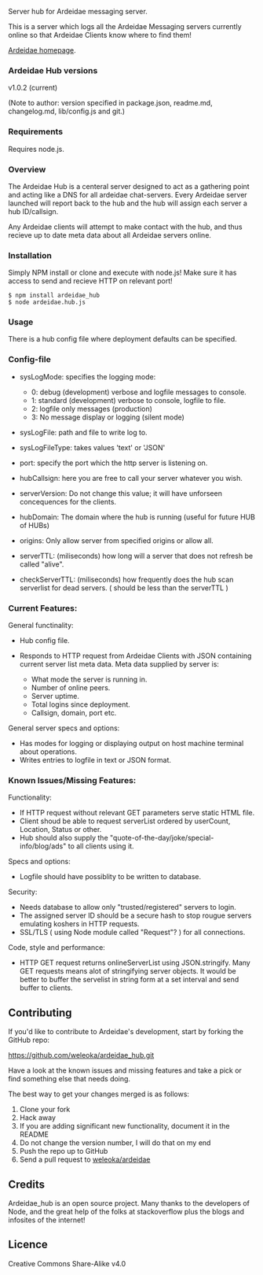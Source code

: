 
Server hub for Ardeidae messaging server.

This is a server which logs all the Ardeidae Messaging servers currently online so that Ardeidae Clients know where to find them!

[Ardeidae homepage](http://www.student.bth.se/~kawe14/javascript/kmom10/webroot/index.php).



### Ardeidae Hub versions
v1.0.2 (current)

(Note to author: version specified in package.json, readme.md, changelog.md, lib/config.js and git.)



### Requirements
Requires node.js.



### Overview
The Ardeidae Hub is a centeral server designed to act as a gathering point and acting like a DNS for all ardeidae chat-servers. Every Ardeidae server launched will report back to the hub and the hub will assign each server a hub ID/callsign.

Any Ardeidae clients will attempt to make contact with the hub, and thus recieve up to date meta data about all Ardeidae servers online.



### Installation
Simply NPM install or clone and execute with node.js! Make sure it has access to send and recieve HTTP on relevant port!

	$ npm install ardeidae_hub
	$ node ardeidae.hub.js




### Usage
There is a hub config file where deployment defaults can be specified.



### Config-file
* sysLogMode: specifies the logging mode:

	- 0: debug (development) verbose and logfile messages to console.
	- 1: standard (development) verbose to console, logfile to file.
	- 2: logfile only messages (production)
	- 3: No message display or logging (silent mode)

* sysLogFile: path and file to write log to.
* sysLogFileType: takes values 'text' or 'JSON'
* port: specify the port which the http server is listening on.
* hubCallsign: here you are free to call your server whatever you wish.
* serverVersion: Do not change this value; it will have unforseen concequences for the clients.
* hubDomain: The domain where the hub is running (useful for future HUB of HUBs)
* origins: Only allow server from specified origins or allow all.
* serverTTL: (miliseconds) how long will a server that does not refresh be called "alive".
* checkServerTTL: (miliseconds) how frequently does the hub scan serverlist for dead servers. ( should be less than the serverTTL )


### Current Features:
General functinality:

* Hub config file.
* Responds to HTTP request from Ardeidae Clients with JSON containing current server list meta data.
	Meta data supplied by server is:

	- What mode the server is running in.
	- Number of online peers.
	- Server uptime.
	- Total logins since deployment.
	- Callsign, domain, port etc.

General server specs and options:

* Has modes for logging or displaying output on host machine terminal about operations.
* Writes entries to logfile in text or JSON format.



### Known Issues/Missing Features:
Functionality:

* If HTTP request without relevant GET parameters serve static HTML file.
* Client shoud be able to request serverList ordered by userCount, Location, Status or other.
* Hub should also supply the "quote-of-the-day/joke/special-info/blog/ads" to all clients using it.


Specs and options:

* Logfile should have possiblity to be written to database.

Security:

* Needs database to allow only "trusted/registered" servers to login.
* The assigned server ID should be a secure hash to stop rougue servers emulating koshers in HTTP requests.
* SSL/TLS ( using Node module called "Request"? ) for all connections.


Code, style and performance:

* HTTP GET request returns onlineServerList using JSON.stringify. Many GET requests means alot of stringifying server objects. It would be better to buffer the servelist in string form at a set interval and send buffer to clients.



## Contributing
If you'd like to contribute to Ardeidae's development, start by forking the GitHub repo:

https://github.com/weleoka/ardeidae_hub.git

Have a look at the known issues and missing features and take a pick or find something else that needs doing.

The best way to get your changes merged is as follows:

1. Clone your fork
2. Hack away
3. If you are adding significant new functionality, document it in the README
4. Do not change the version number, I will do that on my end
5. Push the repo up to GitHub
6. Send a pull request to [weleoka/ardeidae](https://github.com/weleoka/ardeidae_hub)



## Credits
Ardeidae_hub is an open source project. Many thanks to the developers of Node, and the great help of the folks at stackoverflow plus the blogs and infosites of the internet!



## Licence
Creative Commons Share-Alike v4.0





